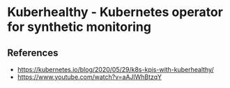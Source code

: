 # Kuberhealthy - Kubernetes operator for synthetic monitoring

## References
- https://kubernetes.io/blog/2020/05/29/k8s-kpis-with-kuberhealthy/
- https://www.youtube.com/watch?v=aAJlWhBtzqY

